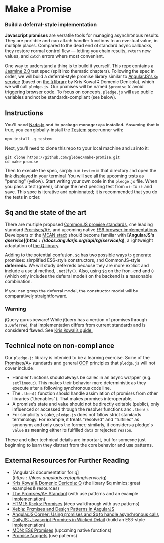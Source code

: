 # Make a Promise

### Build a deferral-style implementation

**Javascript promises** are versatile tools for managing asynchronous results. They are portable and can attach handler functions to an eventual value, in multiple places. Compared to the dead end of standard async callbacks, they restore normal control flow — letting you chain results, `return` new values, and `catch` errors where most convenient.

One way to understand a thing is to build it yourself. This repo contains a [Jasmine 2.0](http://jasmine.github.io/2.0/introduction.html) test spec (split into thematic chapters). Following the spec in order, we will build a deferral-style promise library similar to [AngularJS's `$q` service](https://docs.angularjs.org/api/ng/service/$q) (based on [the `Q` library](https://github.com/kriskowal/q) by Kris Kowal & Domenic Denicola), which we will call `pledge.js`. Our promises will be named `$promise` to avoid triggering browser code. To focus on concepts, `pledge.js` will use public variables and not be standards-compliant (see below).

## Instructions

You'll need [Node.js](http://nodejs.org) and its package manager `npm` installed. Assuming that is true, you can globally-install the [Testem](https://github.com/airportyh/testem) spec runner with:

```shell
npm install -g testem
```

Next, you'll need to clone this repo to your local machine and `cd` into it:

```shell
git clone https://github.com/glebec/make-promise.git
cd make-promise
```

Then to execute the spec, simply run `testem` in that directory and open the link displayed in your terminal. You will see all the upcoming tests as "pending" (yellow). Start writing your own code in the `pledge.js` file. When you pass a test (green), change the next pending test from `xit` to `it` and save. This spec is iterative and opinionated; it is recommended that you do the tests in order.

## $q and the state of the art

There are multiple proposed [CommonJS promise standards](http://wiki.commonjs.org/wiki/Promises), one leading standard [Promises/A+](https://www.promisejs.org), and upcoming native [ES6 browser implementations](https://developer.mozilla.org/en-US/docs/Web/JavaScript/Reference/Global_Objects/Promise). Developers of the [MEAN stack](http://en.wikipedia.org/wiki/MEAN) should become familiar with **[AngularJS's $q service](https://docs.angularjs.org/api/ng/service/$q)**, a lightweight adaptation of [the Q library](https://github.com/kriskowal/q).

Adding to the potential confusion, `$q` has two possible ways to generate promises: simplified ES6-style constructors, and CommonJS-style **deferreds.** We will study deferreds because they are more explicit and include a useful method, `.notify()`. Also, using `$q` on the front-end and `Q` (which only includes the deferral model) on the backend is a reasonable combination.

If you can grasp the deferral model, the constructor model will be comparatively straightforward.

### Warning

jQuery gurus beware! While jQuery has a version of promises through `$.Deferred`, that implementation differs from current standards and is considered flawed. See [Kris Kowal’s guide.](https://github.com/kriskowal/q/wiki/Coming-from-jQuery)

## Technical note on non-compliance

Our `pledge.js` library is intended to be a learning exercise. Some of the [Promises/A+](https://promisesaplus.com) standards and general [OOP](http://en.wikipedia.org/wiki/Object-oriented_programming) principles that `pledge.js` will not cover include:

* Handler functions should always be called in an async wrapper (e.g. `setTimeout`). This makes their behavior more deterministic as they execute after a following synchronous code line.
* The `.then()` function should handle assimilation of promises from other libraries ("thenables"). That makes promises interoperable.
* A promise's state and value should not be directly editable (public), only influenced or accessed through the resolver functions and `.then()`.
* For simplicity's sake, `pledge.js` does not follow strict standards terminology. For example, it treats "resolved" and "fulfilled" as synonyms and only uses the former; similarly, it considers a pledge's `value` as meaning either its fulfilled `data` or rejected `reason`.

These and other technical details are important, but for someone just beginning to learn they distract from the core behavior and use patterns.

## External Resources for Further Reading

* [AngularJS documentation for $q](https://docs.angularjs.org/api/ng/service/$q)
* [Kris Kowal & Domenic Denicola: Q](https://github.com/kriskowal/q) (the library $q mimics; great examples & resources)
* [The Promises/A+ Standard](https://www.promisejs.org) (with use patterns and an example implementation)
* [HTML5 Rocks: Promises](http://www.html5rocks.com/en/tutorials/es6/promises/) (deep walkthrough with use patterns)
* [Xebia: Promises and Design Patterns in AngularJS](http://blog.xebia.com/2014/02/23/promises-and-design-patterns-in-angularjs/)
* [AngularJS Corner: Using promises and $q to handle asynchronous calls](http://chariotsolutions.com/blog/post/angularjs-corner-using-promises-q-handle-asynchronous-calls/)
* [DailyJS: Javascript Promises in Wicked Detail](http://dailyjs.com/2014/02/20/promises-in-detail/) (build an ES6-style implementation)
* [MDN: ES6 Promises](https://developer.mozilla.org/en-US/docs/Web/JavaScript/Reference/Global_Objects/Promise) (upcoming native functions)
* [Promise Nuggets](http://spion.github.io/promise-nuggets/) (use patterns)
